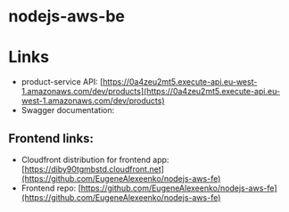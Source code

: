 # nodejs-aws-be

# Links
 - product-service API: [https://0a4zeu2mt5.execute-api.eu-west-1.amazonaws.com/dev/products](https://0a4zeu2mt5.execute-api.eu-west-1.amazonaws.com/dev/products)
 - Swagger documentation: <work in progress> 

## Frontend links:
- Cloudfront distribution for frontend app: [https://diby90tgmbstd.cloudfront.net](https://github.com/EugeneAlexeenko/nodejs-aws-fe)
- Frontend repo: [https://github.com/EugeneAlexeenko/nodejs-aws-fe](https://github.com/EugeneAlexeenko/nodejs-aws-fe) 
        
